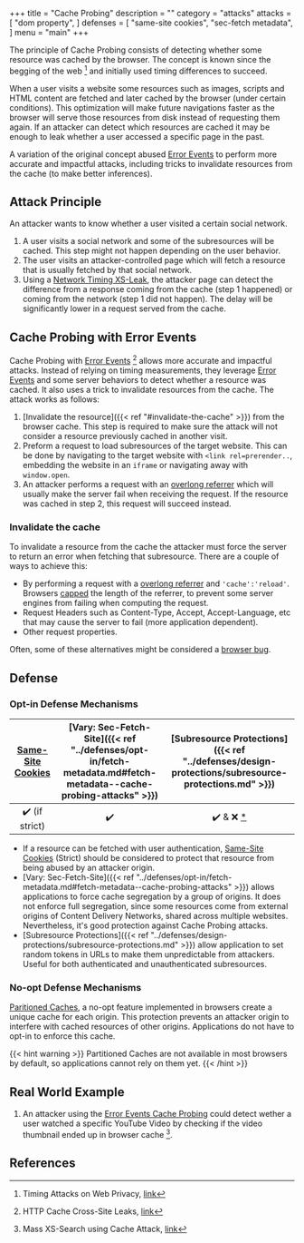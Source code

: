+++
title = "Cache Probing"
description = ""
category = "attacks"
attacks = [
    "dom property",
]
defenses = [
    "same-site cookies",
    "sec-fetch metadata",
]
menu = "main"
+++

The principle of Cache Probing consists of detecting whether some resource was cached by the browser. The concept is known since the begging of the web [^4] and initially used timing differences to succeed. 

When a user visits a website some resources such as images, scripts and HTML content are fetched and later cached by the browser (under certain conditions). This optimization will make future navigations faster as the browser will serve those resources from disk instead of requesting them again. If an attacker can detect which 
resources are cached it may be enough to leak whether a user accessed a specific page in the past.

A variation of the original concept abused [Error Events](https://TODO-REFFERSUBSECTIONBELLOW) to perform more accurate and impactful attacks, including tricks to invalidate resources from the cache (to make better inferences).

## Attack Principle

An attacker wants to know whether a user visited a certain social network.

1. A user visits a social network and some of the subresources will be cached. This step might not happen depending on the user behavior.
2. The user visits an attacker-controlled page which will fetch a resource that is usually fetched by that social network. 
3. Using a [Network Timing XS-Leak](https://TODO), the attacker page can detect the difference from a response coming from the cache (step 1 happened) or coming from the network (step 1 did not happen). The delay will be significantly lower in a request served from the cache.

## Cache Probing with Error Events

Cache Probing with [Error Events](https://TODO-REFFERSUBSECTIONBELLOW) [^2] allows more accurate and impactful attacks. Instead of relying on timing measurements, they leverage [Error Events](https://TODO-REFFERSUBSECTIONBELLOW) and some server behaviors to detect whether a resource was cached. It also uses a trick to invalidate resources from the cache. The attack works as follows:

1. [Invalidate the resource]({{< ref "#invalidate-the-cache" >}}) from the browser cache. This step is required to make sure the attack will not consider a resource previously cached in another visit.
2. Preform a request to load subresources of the target website. This can be done by navigating to the target website with `<link rel=prerender..`, embedding the website in an `iframe` or navigating away with `window.open`.
3. An attacker performs a request with an [overlong referrer](https://lists.archive.carbon60.com/apache/users/316239) which will usually make the server fail when receiving the request. If the resource was cached in step 2, this request will succeed instead.

### Invalidate the cache

To invalidate a resource from the cache the attacker must force the server to return an error when fetching that subresource. There are a couple of ways to achieve this:

- By performing a request with a [overlong referrer](https://lists.archive.carbon60.com/apache/users/316239) and `'cache':'reload'`. Browsers [capped]((https://github.com/whatwg/fetch/issues/903)) the length of the referrer, to prevent some server engines from failing when computing the request.
- Request Headers such as Content-Type, Accept, Accept-Language, etc that may cause the server to fail (more application dependent).
- Other request properties.

Often, some of these alternatives might be considered a [browser bug](https://bugs.chromium.org/p/chromium/issues/detail?id=959789#c9).

## Defense

### Opt-in Defense Mechanisms

| [Same-Site Cookies](https://TODO)   | [Vary: Sec-Fetch-Site]({{< ref "../defenses/opt-in/fetch-metadata.md#fetch-metadata--cache-probing-attacks" >}})  | [Subresource Protections]({{< ref "../defenses/design-protections/subresource-protections.md" >}}) |
|:---------------------------------:|:-------------------------------------:|:---------------------------------------:|
|        ✔️ (if strict)             |                  ✔️                   |   ✔️ & ❌ [*](https://TODO-referdeploysectioninsubresourceprotection)   | 

- If a resource can be fetched with user authentication, [Same-Site Cookies](https://TODO) (Strict) should be considered to protect that resource from being abused by an attacker origin.
- [Vary: Sec-Fetch-Site]({{< ref "../defenses/opt-in/fetch-metadata.md#fetch-metadata--cache-probing-attacks" >}}) allows applications to force cache segregation by a group of origins. It does not enforce full segregation, since some resources come from external origins of Content Delivery Networks, shared across multiple websites. Nevertheless, it's good protection against Cache Probing attacks.
- [Subresource Protections]({{< ref "../defenses/design-protections/subresource-protections.md" >}}) allow application to set random tokens in URLs to make them unpredictable from attackers. Useful for both authenticated and unauthenticated subresources.

### No-opt Defense Mechanisms

[Paritioned Caches](https://TODO), a no-opt feature implemented in browsers create a unique cache for each origin. This protection prevents an attacker origin to interfere with cached resources of other origins. Applications do not have to opt-in to enforce this cache.

{{< hint warning >}}
Partitioned Caches are not available in most browsers by default, so applications cannot rely on them yet.
{{< /hint >}}

## Real World Example

1. An attacker using the [Error Events Cache Probing](https://TODO) could detect wether a user watched a specific YouTube Video by checking if the video thumbnail ended up in browser cache [^3].

## References

[^1]: Abusing HTTP Status Codes to Expose Private Information, [link](https://www.grepular.com/Abusing_HTTP_Status_Codes_to_Expose_Private_Information)
[^2]: HTTP Cache Cross-Site Leaks, [link](http://sirdarckcat.blogspot.com/2019/03/http-cache-cross-site-leaks.html)
[^3]: Mass XS-Search using Cache Attack, [link](https://terjanq.github.io/Bug-Bounty/Google/cache-attack-06jd2d2mz2r0/index.html#VIII-YouTube-watching-history)
[^4]: Timing Attacks on Web Privacy, [link](http://www.cs.jhu.edu/~fabian/courses/CS600.424/course_papers/webtiming.pdf)
